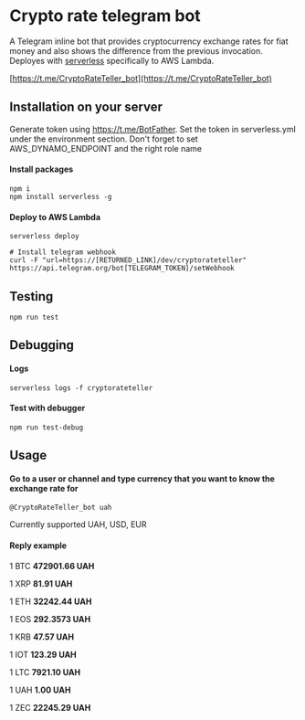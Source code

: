 # Crypto rate telegram bot

A Telegram inline bot that provides cryptocurrency exchange rates for fiat money and also shows the difference from the previous invocation.
Deployes with [serverless](https://serverless.com/) specifically to AWS Lambda.

[https://t.me/CryptoRateTeller_bot](https://t.me/CryptoRateTeller_bot)

## Installation on your server
Generate token using https://t.me/BotFather.
Set the token in serverless.yml under the environment section.
Don't forget to set AWS_DYNAMO_ENDPOINT and the right role name

#### Install packages
```
npm i
npm install serverless -g
```
#### Deploy to AWS Lambda
```
serverless deploy

# Install telegram webhook
curl -F "url=https://[RETURNED_LINK]/dev/cryptorateteller" https://api.telegram.org/bot[TELEGRAM_TOKEN]/setWebhook
```

## Testing
```
npm run test
```

## Debugging
#### Logs
```
serverless logs -f cryptorateteller
```
#### Test with debugger
```
npm run test-debug
```


## Usage
#### Go to a user or channel and type currency that you want to know the exchange rate for
```
@CryptoRateTeller_bot uah
```
Currently supported UAH, USD, EUR

#### Reply example

1 BTC **472901.66 UAH**

1 XRP  **81.91 UAH**

1 ETH **32242.44 UAH**

1 EOS **292.3573 UAH**

1 KRB **47.57 UAH**

1 IOT **123.29 UAH**

1 LTC **7921.10 UAH**

1 UAH **1.00 UAH**

1 ZEC **22245.29 UAH**
